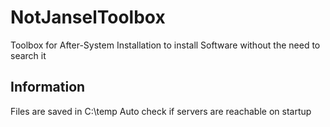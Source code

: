 # NotJanselToolbox
Toolbox for After-System Installation to install Software without the need to search it

## Information
Files are saved in C:\temp
Auto check if servers are reachable on startup

